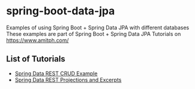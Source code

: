 # spring-boot-data-jpa
Examples of using Spring Boot + Spring Data JPA with different databases
These examples are part of Spring Boot + Spring Data JPA Tutorials on https://www.amitph.com/

## List of Tutorials
- [Spring Data REST CRUD Example](https://www.amitph.com/spring-data-rest-example/)
- [Spring Data REST Projections and Excerpts](https://www.amitph.com/spring-data-rest-projections-and-excerpts/)
